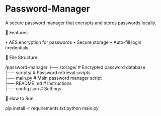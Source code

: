 # Password-Manager
A secure password manager that encrypts and stores passwords locally.

📜 Features:

 • AES encryption for passwords
 • Secure storage
 • Auto-fill login credentials

📂 File Structure:

/password-manager
 ├── storage/       # Encrypted password database  
 ├── scripts/       # Password retrieval scripts  
 ├── main.py        # Main password manager script  
 ├── README.md      # Instructions  
 ├── config.json    # Settings  

🚀 How to Run:

pip install -r requirements.txt
python main.py
